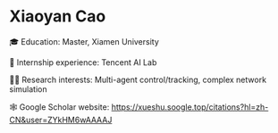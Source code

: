 # Xiaoyan Cao

:mortar_board: Education: Master, Xiamen University

:briefcase: Internship experience: Tencent AI Lab

:man_scientist: Research interests: Multi-agent control/tracking, complex network simulation

:spider_web: Google Scholar website: https://xueshu.soogle.top/citations?hl=zh-CN&user=ZYkHM6wAAAAJ
